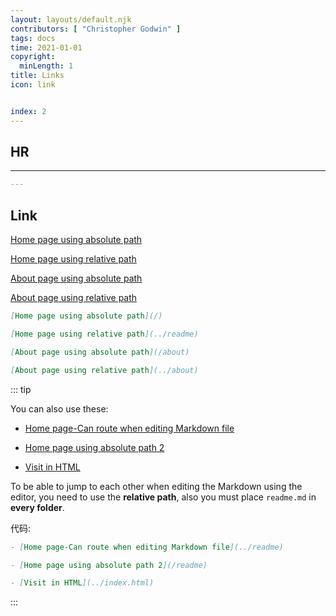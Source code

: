 ```yaml
---
layout: layouts/default.njk
contributors: [ "Christopher Godwin" ]
tags: docs
time: 2021-01-01
copyright:
  minLength: 1
title: Links
icon: link


index: 2
---
```


## HR

---

```md
---
```

## Link

[Home page using absolute path](/)

[Home page using relative path](../readme)

[About page using absolute path](/about)

[About page using relative path](../about)

```md
[Home page using absolute path](/)

[Home page using relative path](../readme)

[About page using absolute path](/about)

[About page using relative path](../about)
```

::: tip

You can also use these:

- [Home page-Can route when editing Markdown file](../readme)

- [Home page using absolute path 2](/readme)

- [Visit in HTML](../index.html)

To be able to jump to each other when editing the Markdown using the editor, you need to use the **relative path**, also you must place `readme.md` in **every folder**.

代码:

```md
- [Home page-Can route when editing Markdown file](../readme)

- [Home page using absolute path 2](/readme)

- [Visit in HTML](../index.html)
```

:::